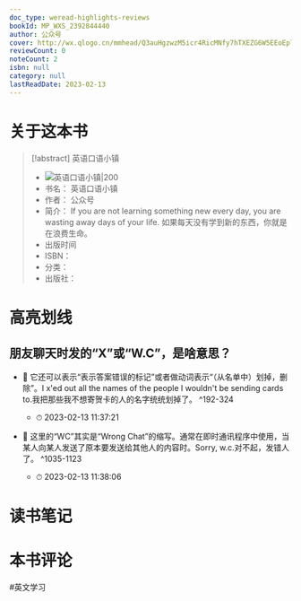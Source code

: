 ```yaml
---
doc_type: weread-highlights-reviews
bookId: MP_WXS_2392844440
author: 公众号
cover: http://wx.qlogo.cn/mmhead/Q3auHgzwzM5icr4RicMNfy7hTXEZG6W5EEoEplmtt5eBIecia62ZNhibsA/0
reviewCount: 0
noteCount: 2
isbn: null
category: null
lastReadDate: 2023-02-13
---
```

# 关于这本书
> [!abstract] 英语口语小镇
> - ![ 英语口语小镇|200](http://wx.qlogo.cn/mmhead/Q3auHgzwzM5icr4RicMNfy7hTXEZG6W5EEoEplmtt5eBIecia62ZNhibsA/0)
> - 书名： 英语口语小镇
> - 作者： 公众号
> - 简介： If you are not learning something new every day, you are wasting away days of your life. 如果每天没有学到新的东西，你就是在浪费生命。
> - 出版时间 
> - ISBN： 
> - 分类： 
> - 出版社： 

# 高亮划线

## 朋友聊天时发的“X”或“W.C”，是啥意思？


- 📌 它还可以表示“表示答案错误的标记”或者做动词表示“（从名单中）划掉，删除”。I x'ed out all the names of the people I wouldn't be sending cards to.我把那些我不想寄贺卡的人的名字统统划掉了。 ^192-324
    - ⏱ 2023-02-13 11:37:21 

- 📌 这里的“WC”其实是“Wrong Chat”的缩写。通常在即时通讯程序中使用，当某人向某人发送了原本要发送给其他人的内容时。Sorry, w.c.对不起，发错人了。 ^1035-1123
    - ⏱ 2023-02-13 11:38:06 
# 读书笔记

# 本书评论
#英文学习 